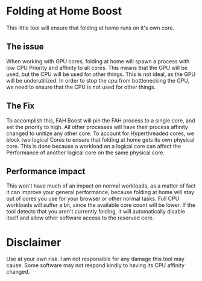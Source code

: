# Folding at Home Boost
This little tool will ensure that folding at home runs on it's own core.

## The issue
When working with GPU cores, folding at home will spawn a process with low CPU Priority and affinity to all cores.
This means that the GPU will be used, but the CPU will be used for other things. This is not ideal, as the GPU will be underutilized.
In order to stop the cpu from bottlenecking the GPU, we need to ensure that the CPU is not used for other things. 
## The Fix
To accomplish this, FAH Boost will pin the FAH process to a single core, and set the priority to high. 
All other processes will have their process affinity changed to unitize any other core.
To account for Hyperthreaded cores, we block two logical Cores to ensure that folding at home gets its own physical core. 
This is done because a workload on a logical core can affect the Performance of another logical core on the same physical core.
## Performance impact
This won't have much of an impact on normal workloads, as a matter of fact it can improve your general performance, because folding at home will stay out of cores you use for your browser or other normal tasks.
Full CPU workloads will suffer a bit, since the available core count will be lower.
If the tool detects that you aren't currently folding, it will automatically disable itself and allow other software access to the reserved core.

# Disclaimer
Use at your own risk. I am not responsible for any damage this tool may cause.
Some software may not respond kindly to having its CPU affinity changed.
